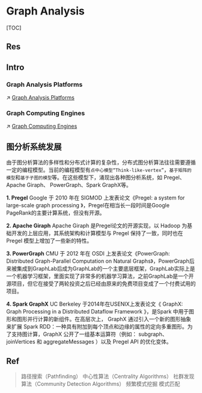 # Graph Analysis

[TOC]



## Res


## Intro
### Graph Analysis Platforms
↗ [Graph Analysis Platforms](🚣🏻‍♂️%20Graph%20Analysis%20Platforms/Graph%20Analysis%20Platforms.md)


### Graph Computing Engines
↗ [Graph Computing Engines](🔥%20Graph%20Computing%20Engines/Graph%20Computing%20Engines.md)



## 图分析系统发展
由于图分析算法的多样性和分布式计算的复杂性，分布式图分析算法往往需要遵循一定的编程模型。当前的编程模型有`点中心模型“Think-like-vertex”`，`基于矩阵的模型`和`基于子图的模型`等。在这些模型下，涌现出各种图分析系统，如 Pregel、 Apache Giraph、 PowerGraph、Spark GraphX等。

**1. Pregel**
Google 于 2010 年在 SIGMOD 上发表论文《Pregel: a system for large-scale graph processing 》，Pregel在相当长一段时间是Google PageRank的主要计算系统，但没有开源。

**2. Apache Giraph**
Apache Giraph 是Pregel论文的开源实现，以 Hadoop 为基础开发的上层应用，其系统架构和计算模型与 Pregel 保持了一致，同时也在 Pregel 模型上增加了一些新的特性。

**3. PowerGraph**
CMU 于 2012 年在 OSDI 上发表论文《PowerGraph: Distributed Graph-Parallel Computation on Natural Graphs》，PowerGraph后来被集成到GraphLab后成为GraphLab的一个主要底层框架，GraphLab实际上是一个机器学习框架，里面实现了非常多的机器学习算法，之前GraphLab是一个开源项目，但它在接受了两轮投资之后已经由原来的免费项目变成了一个付费试用的项目。

**4. Spark GraphX**
UC Berkeley 于2014年在USENIX上发表论文《 GraphX: Graph Processing in a Distributed Dataflow Framework 》，是Spark 中用于图形和图形并行计算的新组件。在高层次上， GraphX 通过引入一个新的图形抽象来扩展 Spark RDD：一种具有附加到每个顶点和边缘的属性的定向多重图形。为了支持图计算，GraphX 公开了一组基本运算符（例如： subgraph、joinVertices 和 aggregateMessages ）以及 Pregel API 的优化变体。



## Ref
[图分析入门 - 6979阿强的文章 - 知乎]: https://zhuanlan.zhihu.com/p/386614281

[👍 图分析算法的应用]: https://coladrill.github.io/2021/02/17/图分析算法的应用/

> 路径搜索（Pathfinding）
> 中心性算法（Centrality Algorithms）
> 社群发现算法（Community Detection Algorithms）
> 频繁模式挖掘
> 模式匹配


